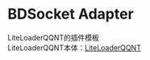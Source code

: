 # BDSocket Adapter

LiteLoaderQQNT的插件模板  
LiteLoaderQQNT本体：[LiteLoaderQQNT](https://github.com/mo-jinran/LiteLoaderQQNT)
